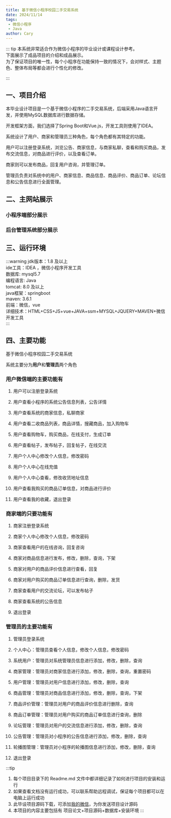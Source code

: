 ```yaml
---
title: 基于微信小程序校园二手交易系统
date: 2024/11/14
tags:
 - 微信小程序
 - Java
author: Cary
---
```



::: tip
本系统非常适合作为微信小程序的毕业设计或课程设计参考。    
下面展示了成品项目的介绍和成品展示。  
为了保证项目的唯一性，每个小程序在功能保持一致的情况下，会对样式、主题色、整体布局等都会进行个性化的修改。

::: 

## 一、项目介绍
本毕业设计项目是一个基于微信小程序的二手交易系统，后端采用Java语言开发，并使用MySQL数据库进行数据存储。   

开发框架方面，我们选择了Spring Boot和Vue.js，开发工具则使用了IDEA。   

系统设计了用户、商家和管理员三种角色，每个角色都有其特定的功能。    

用户可以注册登录系统，浏览公告、商家信息，与商家私聊，查看和购买商品，发布交流信息，对商品进行评价，以及查看订单。   

商家则可以发布商品，回复用户咨询，并管理订单。    

管理员负责对系统中的用户、商家信息、商品信息、商品评价、商品订单、论坛信息和公告信息进行全面管理。

## 二、主网站展示

### 小程序端部分展示

<Swiper :height="1200" :width="800" :items="['https://img.liugezhou.online/bishe/xiaoyuan/1.png','https://img.liugezhou.online/bishe/xiaoyuan/2.png','https://img.liugezhou.online/bishe/xiaoyuan/3.png','https://img.liugezhou.online/bishe/xiaoyuan/4.png','https://img.liugezhou.online/bishe/xiaoyuan/5.png','https://img.liugezhou.online/bishe/xiaoyuan/6.png','https://img.liugezhou.online/bishe/xiaoyuan/7.png']"/>

### 后台管理系统部分展示
<Swiper :items="['https://img.liugezhou.online/bishe/xiaoyuan/8.png','https://img.liugezhou.online/bishe/xiaoyuan/9.png','https://img.liugezhou.online/bishe/xiaoyuan/10.png','https://img.liugezhou.online/bishe/xiaoyuan/11.png']"/>

## 三、运行环境
:::warning
jdk版本：1.8 及以上   
ide工具：IDEA ，微信小程序开发工具      
数据库: mysql5.7      
编程语言: Java      
tomcat:   8.0 及以上      
java框架：springboot    
maven: 3.6.1    
前端：微信，vue   
详细技术：HTML+CSS+JS+vue+JAVA+ssm+MYSQL+JQUERY+MAVEN+微信开发工具    
:::

## 四、主要功能
基于微信小程序校园二手交易系统

系统主要分为**用户**和**管理员**两个角色

### 用户微信端的主要功能有

1. 用户可以注册登录系统

2. 用户查看小程序的系统公告信息列表，公告详情

3. 用户查看系统的商家信息，私聊商家

4. 用户查看二收商品列表，商品详情，搜藏商品，加入购物车

5. 用户查看购物车，购买商品，在线支付，生成订单

6. 用户查看帖子，发布帖子，回复帖子，在线交流

7. 用户个人中心修改个人信息，修改密码

8. 用户个人中心在线充值

9. 用户个人中心查看，修改收货地址信息

10. 用户查看我购买的商品订单信息，对商品进行评价

11. 用户查看我的收藏，退出登录


### 商家端的只要功能有

1. 商家注册登录系统

2. 商家个人中心修改个人信息，修改密码

3. 商家查看用户的在线咨询，回复咨询

4. 商家对商品信息进行发布，修改，删除，查询，下架

5. 商家对用户的商品评价信息进行查看，回复

6. 商家对用户购买的商品订单信息进行查询，删除，发货

7. 商家查看用户的交流论坛，可以发布帖子

8. 商家查看系统的公告信息

9. 退出登录


### 管理员的主要功能有

1. 管理员登录系统

2. 个人中心：管理员查看个人信息，修改个人信息，修改密码

3. 系统用户：管理员对系统管理员信息进行添加，修改，删除，查询

4. 商家管理：管理员对商家信息进行添加，修改，删除，查询，重置密码

3. 用户管理：管理员对用户信息进行添加，修改，删除，查询

4. 商品管理：管理员对商品信息进行添加，修改，删除，查询，下架

5. 商品评价管理：管理员对用户的商品评价信息进行删除，查询

6. 商品订单管理：管理员对用户购买的商品订单信息进行查询，删除

7. 论坛管理：管理员对用户的交流信息进行添加，修改，删除，查询

8. 公告管理：管理员对小程序的公告信息进行添加，修改，删除，查询

9. 轮播图管理：管理员对小程序的轮播图信息进行添加，修改，删除，查询

10. 退出登录

:::tip
1. 每个项目目录下的 Readme.md 文件中都详细记录了如何进行项目的安装和运行
2. 如果查看文档没有运行成功，可以联系帮助远程调试，保证每个项目都可以在电脑上运行成功
3. 此毕设项目源码下载，可添加[我的微信](https://img.liugezhou.online/common/wx_ztz.jpg)，为你发送项目设计源码 
4. 本项目的内容主要包括有  项目论文+项目源码+数据库+安装环境
:::